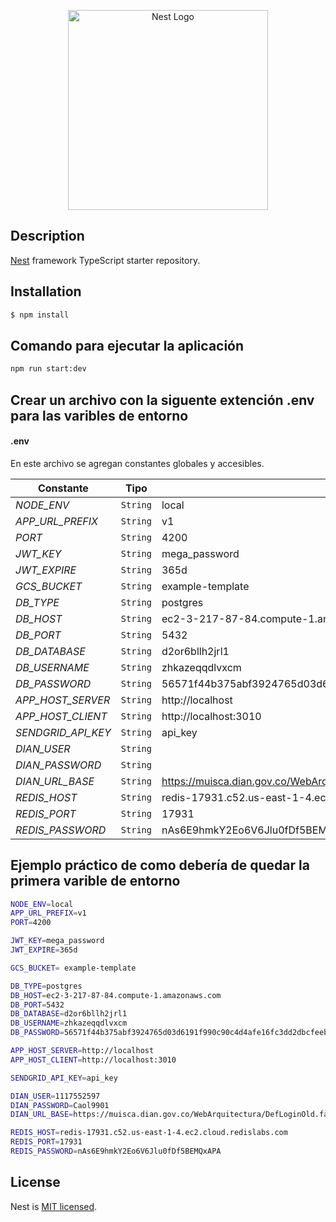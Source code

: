 <p align="center">
  <a href="http://nestjs.com/" target="blank"><img src="https://nestjs.com/img/logo_text.svg" width="320" alt="Nest Logo" /></a>
</p>

## Description

[Nest](https://github.com/nestjs/nest) framework TypeScript starter repository.

## Installation

```bash
$ npm install
```

## Comando para ejecutar la aplicación

```bash
npm run start:dev
```
## Crear un archivo con la siguente extención .env para las varibles de entorno
#### .env

En este archivo se agregan constantes globales y accesibles.

| Constante                | Tipo    | Valor     
| ------------------------ | --------|  ---------------------------------------------------------------------------------------
| *NODE_ENV*	 	       | `String`  | local
| *APP_URL_PREFIX*	 	 | `String`  | v1
| *PORT*	 	           | `String`  | 4200
| *JWT_KEY*	 	         | `String`  | mega_password
| *JWT_EXPIRE*	 	     | `String`  | 365d
| *GCS_BUCKET*	 	     | `String`  | example-template
| *DB_TYPE*	 	         | `String`  | postgres
| *DB_HOST*	 	         | `String`  | ec2-3-217-87-84.compute-1.amazonaws.com
| *DB_PORT*	 	         | `String`  | 5432
| *DB_DATABASE*	 	     | `String`  | d2or6bllh2jrl1
| *DB_USERNAME*	 	     | `String`  | zhkazeqqdlvxcm
| *DB_PASSWORD*	 	     | `String`  | 56571f44b375abf3924765d03d6191f990c90c4d4afe16fc3dd2dbcfeeb0c2f1
| *APP_HOST_SERVER*	 	 | `String`  | http://localhost
| *APP_HOST_CLIENT*    | `String`  | http://localhost:3010
| *SENDGRID_API_KEY*   | `String`  | api_key
| *DIAN_USER*          | `String`  | 
| *DIAN_PASSWORD*      | `String`  | 
| *DIAN_URL_BASE*      | `String`  | https://muisca.dian.gov.co/WebArquitectura/DefLoginOld.faces
| *REDIS_HOST*         | `String`  | redis-17931.c52.us-east-1-4.ec2.cloud.redislabs.com
| *REDIS_PORT*         | `String`  | 17931
| *REDIS_PASSWORD*     | `String`  | nAs6E9hmkY2Eo6V6Jlu0fDf5BEMQxAPA

## Ejemplo práctico de como debería de quedar la primera varible de entorno

```bash
NODE_ENV=local
APP_URL_PREFIX=v1
PORT=4200

JWT_KEY=mega_password
JWT_EXPIRE=365d

GCS_BUCKET= example-template

DB_TYPE=postgres
DB_HOST=ec2-3-217-87-84.compute-1.amazonaws.com
DB_PORT=5432
DB_DATABASE=d2or6bllh2jrl1
DB_USERNAME=zhkazeqqdlvxcm
DB_PASSWORD=56571f44b375abf3924765d03d6191f990c90c4d4afe16fc3dd2dbcfeeb0c2f1

APP_HOST_SERVER=http://localhost
APP_HOST_CLIENT=http://localhost:3010

SENDGRID_API_KEY=api_key

DIAN_USER=1117552597
DIAN_PASSWORD=Caol9901
DIAN_URL_BASE=https://muisca.dian.gov.co/WebArquitectura/DefLoginOld.faces

REDIS_HOST=redis-17931.c52.us-east-1-4.ec2.cloud.redislabs.com
REDIS_PORT=17931
REDIS_PASSWORD=nAs6E9hmkY2Eo6V6Jlu0fDf5BEMQxAPA
```

## License

  Nest is [MIT licensed](LICENSE).
